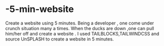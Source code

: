 # -5-min-website
Create  a website using 5 minutes. Being a developer , one come under crunch situation many a times. When the ducks are down ,one can pull him/her off and create  a website . I used TAILBLOCKS,TAILWINDCSS and source UnSPLASH to create  a website in 5 minutes.
